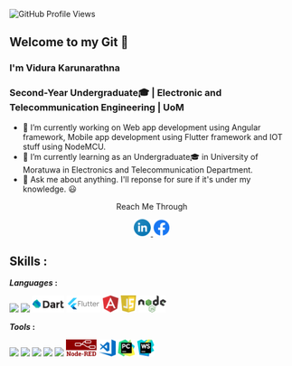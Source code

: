 ![GitHub Profile Views](https://komarev.com/ghpvc/?username=ViduraErandika&color=blue&style=plastic)
## Welcome to my Git 👋

### I'm Vidura Karunarathna
### Second-Year Undergraduate🎓 | Electronic and Telecommunication Engineering | UoM


- 🔭 I’m currently working on Web app development using Angular framework, Mobile app development using Flutter framework and IOT stuff using NodeMCU.
- 🌱 I’m currently learning as an Undergraduate🎓 in University of Moratuwa in Electronics and Telecommunication Department.
- 💬 Ask me about anything. I'll reponse for sure if it's under my knowledge. 😃

<p align="center">Reach Me Through</p>
<p align="center">
<a href="https://www.linkedin.com/in/vidura-erandika-5aa4b21a0/">
        <img height="30" src="https://github.com/ViduraErandika/ViduraErandika/blob/main/Logos/linkedin.svg" />
</a> 
<a href="https://www.facebook.com/PrinceVidura">
       <img height="30" src="https://github.com/ViduraErandika/ViduraErandika/blob/main/Logos/facebook.png" />
</a>
   
</p>
</p>

## Skills  :

***Languages*  :**
<p> 
<code><img height="30" src="https://upload.wikimedia.org/wikipedia/commons/c/c3/Python-logo-notext.svg"></code>
<code><img height="30" src="https://upload.wikimedia.org/wikipedia/commons/2/21/Matlab_Logo.png"></code>
<code><img height="30" src="https://github.com/ViduraErandika/ViduraErandika/blob/main/Logos/dart.png"></code>
<code><img height="30" src="https://github.com/ViduraErandika/ViduraErandika/blob/main/Logos/flutter.svg"></code>
<code><img height="30" src="https://github.com/ViduraErandika/ViduraErandika/blob/main/Logos/angular.svg"></code>
<code><img height="30" src="https://github.com/ViduraErandika/ViduraErandika/blob/main/Logos/javascript.svg"></code>
<code><img height="30" src="https://github.com/ViduraErandika/ViduraErandika/blob/main/Logos/nodeJs.svg"></code>
</p>

***Tools*  :**
<p>
<code><img height="30" src="https://upload.wikimedia.org/wikipedia/commons/f/f3/Altium_Designer_logo.png"></code>
<code><img height="30" src="https://blog.digilentinc.com/wp-content/uploads/2015/01/184_multisim_app_icon_ill.png"></code>
<code><img height="30" src="https://banner2.cleanpng.com/20180328/ezw/kisspng-solidworks-computer-aided-design-3d-computer-graph-work-5abb8876c7bd12.1780632115222396068181.jpg"></code>
<code><img height="32" src="https://png4u.com/wp-content/uploads/2019/09/Adobe-Photoshop-CC-PNG-Logo-1024x999.png"></code>
<code><img height="30" src="https://upload.wikimedia.org/wikipedia/commons/e/e0/Git-logo.svg"></code>
<code><img height="30" src="https://github.com/ViduraErandika/ViduraErandika/blob/main/Logos/node-red-logo.png"></code>
<code><img height="30" src="https://github.com/ViduraErandika/ViduraErandika/blob/main/Logos/visual-studio.svg"></code>
<code><img height="30" src="https://github.com/ViduraErandika/ViduraErandika/blob/main/Logos/pycharm.svg"></code>
<code><img height="30" src="https://github.com/ViduraErandika/ViduraErandika/blob/main/Logos/webstorm.svg"></code>
</p>

